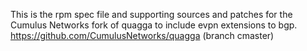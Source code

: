 This is the rpm spec file and supporting sources and patches for the Cumulus Networks
fork of quagga to include evpn extensions to bgp. https://github.com/CumulusNetworks/quagga
(branch cmaster)
